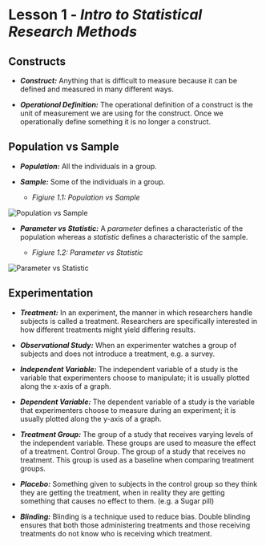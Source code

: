 # Lesson 1 - _Intro to Statistical Research Methods_

## Constructs

- **_Construct:_** Anything that is difficult to measure because it
can be defined and measured in many different ways. 
    
- **_Operational Definition:_** The operational definition of a construct is the
unit of measurement we are using for the construct. Once we operationally define something
it is no longer a construct.

## Population vs Sample
- **_Population:_** All the individuals in a group.   

- **_Sample:_** Some of the individuals in a group. 

  - _Figiure 1.1: Population vs Sample_

![Population vs Sample](https://www.snapsurveys.com/blog/wp-content/uploads/2011/08/target-population.jpg)

- **_Parameter vs Statistic:_** A _parameter_ defines a characteristic of the
population whereas a _statistic_ defines a characteristic of the sample.    

  - _Figiure 1.2: Parameter vs Statistic_
  
![Parameter vs Statistic](https://qph.fs.quoracdn.net/main-qimg-058791361f10bc9a0339823e1e01d3ec)


## Experimentation
- **_Treatment:_** In an experiment, the manner in which researchers handle subjects
is called a treatment. Researchers are specifically interested in how different treatments
might yield differing results.    

- **_Observational Study:_** When an experimenter
watches a group of subjects and does not introduce a treatment, e.g. a survey.   
 
- **_Independent Variable:_** The independent variable of a study is the
variable that experimenters choose to manipulate; it is usually plotted along the x-axis of a
graph.    

- **_Dependent Variable:_** The dependent variable of a study is the variable
that experimenters choose to measure during an experiment; it is usually plotted along the
y-axis of a graph.

- **_Treatment Group:_** The group of a study that receives varying levels of
the independent variable. These groups are used to measure the effect of a treatment.
Control Group. The group of a study that receives no treatment. This
group is used as a baseline when comparing treatment groups.    

- **_Placebo:_** Something given to subjects in the control group so they think
they are getting the treatment, when in reality they are getting something that causes no effect
to them. (e.g. a Sugar pill)

- **_Blinding:_** Blinding is a technique used to reduce bias. Double blinding
ensures that both those administering treatments and those receiving treatments do not know
who is receiving which treatment.

